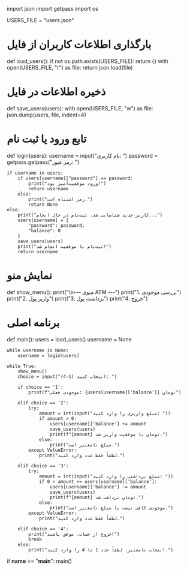 import json
import getpass
import os

USERS_FILE = "users.json"

# بارگذاری اطلاعات کاربران از فایل
def load_users():
    if not os.path.exists(USERS_FILE):
        return {}
    with open(USERS_FILE, "r") as file:
        return json.load(file)

# ذخیره اطلاعات در فایل
def save_users(users):
    with open(USERS_FILE, "w") as file:
        json.dump(users, file, indent=4)

# تابع ورود یا ثبت نام
def login(users):
    username = input("نام کاربری: ")
    password = getpass.getpass("رمز عبور: ")

    if username in users:
        if users[username]["password"] == password:
            print("ورود موفقیت‌آمیز بود!")
            return username
        else:
            print("رمز اشتباه است.")
            return None
    else:
        print("کاربر جدید شناسایی شد. ثبت‌نام در حال انجام...")
        users[username] = {
            "password": password,
            "balance": 0
        }
        save_users(users)
        print("ثبت‌نام با موفقیت انجام شد!")
        return username

# نمایش منو
def show_menu():
    print("\n--- منوی ATM ---")
    print("1. بررسی موجودی")
    print("2. واریز پول")
    print("3. برداشت پول")
    print("4. خروج")

# برنامه اصلی
def main():
    users = load_users()
    username = None

    while username is None:
        username = login(users)

    while True:
        show_menu()
        choice = input("انتخاب کنید (1-4): ")

        if choice == '1':
            print(f"موجودی فعلی: {users[username]['balance']} تومان")

        elif choice == '2':
            try:
                amount = int(input("مبلغ واریزی را وارد کنید: "))
                if amount > 0:
                    users[username]['balance'] += amount
                    save_users(users)
                    print(f"{amount} تومان با موفقیت واریز شد.")
                else:
                    print("مبلغ نامعتبر است.")
            except ValueError:
                print("لطفاً فقط عدد وارد کنید.")

        elif choice == '3':
            try:
                amount = int(input("مبلغ برداشتی را وارد کنید: "))
                if 0 < amount <= users[username]['balance']:
                    users[username]['balance'] -= amount
                    save_users(users)
                    print(f"{amount} تومان برداشت شد.")
                else:
                    print("موجودی کافی نیست یا مبلغ نامعتبر است.")
            except ValueError:
                print("لطفاً فقط عدد وارد کنید.")

        elif choice == '4':
            print("خروج از حساب. موفق باشید!")
            break
        else:
            print("انتخاب نامعتبر. لطفاً عدد 1 تا 4 را وارد کنید.")

if __name__ == "__main__":
    main()

